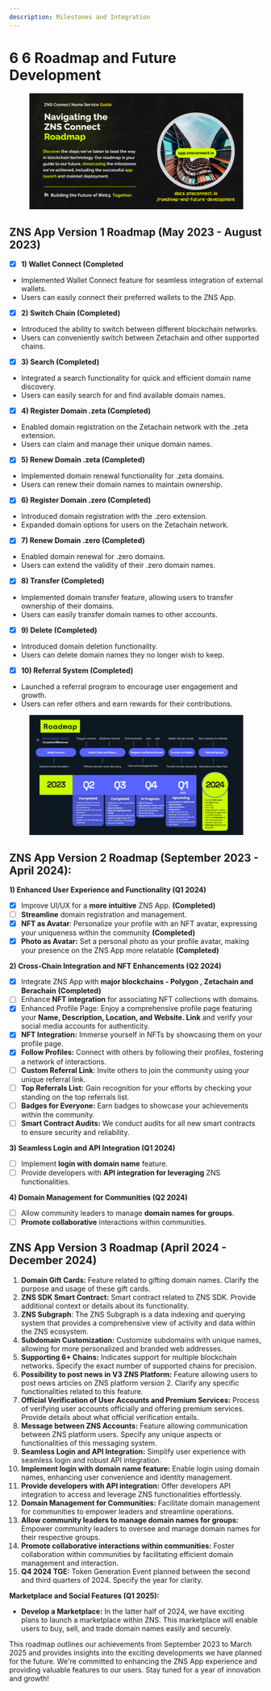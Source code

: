 ```yaml
---
description: Milestones and Integration
---
```


# 6️ 6 Roadmap and Future Development

<figure><img src=".gitbook/assets/Roadmap new.png" alt=""><figcaption></figcaption></figure>

## **ZNS App Version 1 Roadmap (May 2023 - August 2023)**

* [x] **1) Wallet Connect (Completed**

<!---->

* Implemented Wallet Connect feature for seamless integration of external wallets.
* Users can easily connect their preferred wallets to the ZNS App.

<!---->

* [x] **2) Switch Chain (Completed)**

<!---->

* Introduced the ability to switch between different blockchain networks.
* Users can conveniently switch between Zetachain and other supported chains.

<!---->

* [x] **3) Search (Completed)**

<!---->

* Integrated a search functionality for quick and efficient domain name discovery.
* Users can easily search for and find available domain names.

<!---->

* [x] **4) Register Domain .zeta (Completed)**

<!---->

* Enabled domain registration on the Zetachain network with the .zeta extension.
* Users can claim and manage their unique domain names.

<!---->

* [x] **5) Renew Domain .zeta (Completed)**

<!---->

* Implemented domain renewal functionality for .zeta domains.
* Users can renew their domain names to maintain ownership.

<!---->

* [x] **6) Register Domain .zero (Completed)**

<!---->

* Introduced domain registration with the .zero extension.
* Expanded domain options for users on the Zetachain network.

<!---->

* [x] **7) Renew Domain .zero (Completed)**

<!---->

* Enabled domain renewal for .zero domains.
* Users can extend the validity of their .zero domain names.

<!---->

* [x] **8) Transfer (Completed)**

<!---->

* Implemented domain transfer feature, allowing users to transfer ownership of their domains.
* Users can easily transfer domain names to other accounts.

<!---->

* [x] **9) Delete (Completed)**

<!---->

* Introduced domain deletion functionality.
* Users can delete domain names they no longer wish to keep.

<!---->

* [x] **10) Referral System (Completed)**

<!---->

* Launched a referral program to encourage user engagement and growth.
* Users can refer others and earn rewards for their contributions.

<figure><img src=".gitbook/assets/Roadmap ZNS.png" alt=""><figcaption></figcaption></figure>

## **ZNS App Version 2 Roadmap (September 2023 - April 2024):**

**1) Enhanced User Experience and Functionality (Q1 2024)**

* [x] Improve UI/UX for a **more intuitive** ZNS App. **(Completed)**
* [ ] **Streamline** domain registration and management.
* [x] **NFT as Avatar**: Personalize your profile with an NFT avatar, expressing your uniqueness within the community  **(Completed)**
* [x] **Photo as Avatar:** Set a personal photo as your profile avatar, making your presence on the ZNS App more relatable  **(Completed)**

**2) Cross-Chain Integration and NFT Enhancements (Q2 2024)**

* [x] Integrate ZNS App with **major blockchains - Polygon , Zetachain and Berachain** **(Completed)**
* [ ] Enhance **NFT integration** for associating NFT collections with domains.
* [x] Enhanced Profile Page: Enjoy a comprehensive profile page featuring your **Name, Description, Location, and Website. Link** and verify your social media accounts for authenticity.
* [x] **NFT Integration:** Immerse yourself in NFTs by showcasing them on your profile page.
* [x] **Follow Profiles:** Connect with others by following their profiles, fostering a network of interactions.
* [ ] **Custom Referral Link**: Invite others to join the community using your unique referral link.
* [ ] **Top Referrals List:** Gain recognition for your efforts by checking your standing on the top referrals list.
* [ ] **Badges for Everyone:** Earn badges to showcase your achievements within the community.
* [ ] **Smart Contract Audits:** We conduct audits for all new smart contracts to ensure security and reliability.

**3) Seamless Login and API Integration (Q1 2024)**

* [ ] Implement **login with domain name** feature.
* [ ] Provide developers with **API integration for leveraging** ZNS functionalities.

**4) Domain Management for Communities (Q2 2024)**

* [ ] Allow community leaders to manage **domain names for groups**.
* [ ] **Promote collaborative** interactions within communities.

## **ZNS App Version 3 Roadmap (April  2024 - December 2024)**

1. **Domain Gift Cards:** Feature related to gifting domain names. Clarify the purpose and usage of these gift cards.
2. **ZNS SDK Smart Contract:** Smart contract related to ZNS SDK. Provide additional context or details about its functionality.
3. **ZNS Subgraph**: The ZNS Subgraph is a data indexing and querying system that provides a comprehensive view of activity and data within the ZNS ecosystem.
4. **Subdomain Customization:** Customize subdomains with unique names, allowing for more personalized and branded web addresses.
5. **Supporting 6+ Chains:** Indicates support for multiple blockchain networks. Specify the exact number of supported chains for precision.
6. **Possibility to post news in V3 ZNS Platform:** Feature allowing users to post news articles on ZNS platform version 2. Clarify any specific functionalities related to this feature.
7. **Official Verification of User Accounts and Premium Services:** Process of verifying user accounts officially and offering premium services. Provide details about what official verification entails.
8. **Message between ZNS Accounts:** Feature allowing communication between ZNS platform users. Specify any unique aspects or functionalities of this messaging system.
9. **Seamless Login and API Integration:** Simplify user experience with seamless login and robust API integration.
10. **Implement login with domain name feature:** Enable login using domain names, enhancing user convenience and identity management.
11. **Provide developers with API integration:** Offer developers API integration to access and leverage ZNS functionalities effortlessly.
12. **Domain Management for Communities:** Facilitate domain management for communities to empower leaders and streamline operations.
13. **Allow community leaders to manage domain names for groups:** Empower community leaders to oversee and manage domain names for their respective groups.
14. **Promote collaborative interactions within communities:** Foster collaboration within communities by facilitating efficient domain management and interaction.
15. **Q4 2024 TGE:** Token Generation Event planned between the second and third quarters of 2024. Specify the year for clarity.

**Marketplace and Social Features (Q1 2025):**

* **Develop a Marketplace:** In the latter half of 2024, we have exciting plans to launch a marketplace within ZNS. This marketplace will enable users to buy, sell, and trade domain names easily and securely.

This roadmap outlines our achievements from September 2023 to March 2025 and provides insights into the exciting developments we have planned for the future. We're committed to enhancing the ZNS App experience and providing valuable features to our users. Stay tuned for a year of innovation and growth!
